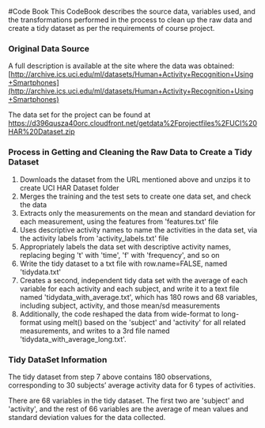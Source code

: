 #Code Book
This CodeBook describes the source data, variables used, and the transformations performed in the process to clean up the raw data and  create a tidy dataset as per the requirements of course project.

### Original Data Source
A full description is available at the site where the data was obtained: [http://archive.ics.uci.edu/ml/datasets/Human+Activity+Recognition+Using+Smartphones](http://archive.ics.uci.edu/ml/datasets/Human+Activity+Recognition+Using+Smartphones)

The data set for the project can be found at [https://d396qusza40orc.cloudfront.net/getdata%2Fprojectfiles%2FUCI%20HAR%20Dataset.zip
](https://d396qusza40orc.cloudfront.net/getdata%2Fprojectfiles%2FUCI%20HAR%20Dataset.zip)

### Process in Getting and Cleaning the Raw Data to Create a Tidy Dataset

1. Downloads the dataset from the URL mentioned above and unzips it to create UCI HAR Dataset folder
2. Merges the training and the test sets to create one data set, and check the data
3. Extracts only the measurements on the mean and standard deviation for each measurement, using the features from 'features.txt' file 
4. Uses descriptive activity names to name the activities in the data set, via the activity labels from 'activity_labels.txt' file
5. Appropriately labels the data set with descriptive activity names, replacing beging 't' with 'time', 'f' with 'frequency', and so on 
6. Write the tidy dataset to a txt file with row.name=FALSE, named 'tidydata.txt'
7. Creates a second, independent tidy data set with the average of each variable for each activity and each subject, and write it to a text file named 'tidydata_with_average.txt', which has 180 rows and 68 variables, including subject, activity, and those mean/sd measurements
8. Additionally, the code reshaped the data from wide-format to long-format using melt() based on the 'subject' and 'activity' for all related measurements, and writes to a 3rd file named 'tidydata_with_average_long.txt'.  

### Tidy DataSet Information
The tidy dataset from step 7 above contains 180 observations, corresponding to 30 subjects’ average activity data for 6 types of activities.

There are 68 variables in the tidy dataset. The first two are 'subject' and 'activity', and the rest of 66 variables are the average of mean values and standard deviation values for the data collected.
